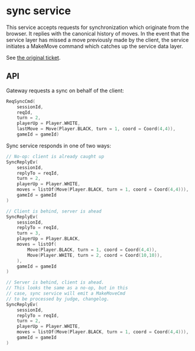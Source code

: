 # sync service

This service accepts requests for synchronization which
originate from the browser.  It replies with the canonical
history of moves.  In the event that the service layer
has missed a move previously made by the client, the service
initiates a MakeMove command which catches up the service data
layer.

See [the original ticket](https://github.com/Terkwood/BUGOUT/issues/136).

## API

Gateway requests a sync on behalf of the client:

```kt
ReqSyncCmd(
    sessionId, 
    reqId, 
    turn = 2, 
    playerUp = Player.WHITE,
    lastMove = Move(Player.BLACK, turn = 1, coord = Coord(4,4)),    
    gameId = gameId)
```

Sync service responds in one of two ways:

```kt
// No-op: client is already caught up
SyncReplyEv(
    sessionId,
    replyTo = reqId,
    turn = 2,
    playerUp = Player.WHITE,
    moves = listOf(Move(Player.BLACK, turn = 1, coord = Coord(4,4))),
    gameId = gameId
)

// Client is behind, server is ahead
SyncReplyEv(
    sessionId,
    replyTo = reqId,
    turn = 3,
    playerUp = Player.BLACK,
    moves = listOf(
        Move(Player.BLACK, turn = 1, coord = Coord(4,4)),
        Move(Player.WHITE, turn = 2, coord = Coord(10,10)),
    ),
    gameId = gameId
)

// Server is behind, client is ahead.
// This looks the same as a no-op, but in this
// case, sync service will emit a MakeMoveCmd
// to be processed by judge, changelog.
SyncReplyEv(
    sessionId,
    replyTo = reqId,
    turn = 2,
    playerUp = Player.WHITE,
    moves = listOf(Move(Player.BLACK, turn = 1, coord = Coord(4,4))),
    gameId = gameId
)
```
